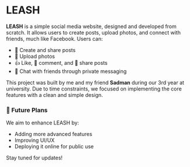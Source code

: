 # LEASH

**LEASH** is a simple social media website, designed and developed from scratch. It allows users to create posts, upload photos, and connect with friends, much like Facebook. Users can:

- 📝 Create and share posts  
- 📸 Upload photos  
- 👍 Like, 💬 comment, and 🔄 share posts  
- 💬 Chat with friends through private messaging  

This project was built by me and my friend **Sadman** during our 3rd year at university. Due to time constraints, we focused on implementing the core features with a clean and simple design.

### 🚀 Future Plans
We aim to enhance LEASH by:
- Adding more advanced features  
- Improving UI/UX  
- Deploying it online for public use  

Stay tuned for updates!
